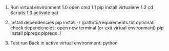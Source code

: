 1. Run virtual environment
	1.0 open cmd
	1.1 pip install virtualenv
	1.2 cd Scripts
	1.3 activate.bat
	

2. Install dependencies
	pip install -r /path/to/requirements.txt
	optional: check dependencies: open new terminal (or exit virtual environment)
				      pip install pipreqs
				      pipreqs ./<directory where the python scripts are>

4. Test run
	Back in active virtual environment:
	python <script name>.py

5. Create executable
	pip install pyinstaller
	pyinstaller --onefile --icon=<path to logo_48x48.ico> <name of script>.py

6. Delete ./build contents and .spec files in ./

Optional: debug
	pip list (you should see three or just a few packages)
	where python (make sure the first python.exe is in venv directory)
